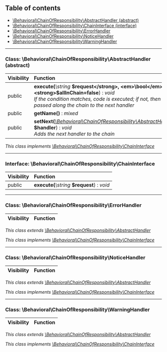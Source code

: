 ## Table of contents

- [\Behavioral\ChainOfResponsibility\AbstractHandler (abstract)](#class-behavioralchainofresponsibilityabstracthandler-abstract)
- [\Behavioral\ChainOfResponsibility\ChainInterface (interface)](#interface-behavioralchainofresponsibilitychaininterface)
- [\Behavioral\ChainOfResponsibility\ErrorHandler](#class-behavioralchainofresponsibilityerrorhandler)
- [\Behavioral\ChainOfResponsibility\NoticeHandler](#class-behavioralchainofresponsibilitynoticehandler)
- [\Behavioral\ChainOfResponsibility\WarningHandler](#class-behavioralchainofresponsibilitywarninghandler)

<hr />

### Class: \Behavioral\ChainOfResponsibility\AbstractHandler (abstract)

| Visibility | Function |
|:-----------|:---------|
| public | <strong>execute(</strong><em>\string</em> <strong>$request</strong>, <em>\bool</em> <strong>$allInChain=false</strong>)</strong> : <em>void</em><br /><em>If the condition matches, code is executed; if not, then it is passed along the chain to the next handler</em> |
| public | <strong>getName()</strong> : <em>mixed</em> |
| public | <strong>setNext(</strong><em>[\Behavioral\ChainOfResponsibility\AbstractHandler](#class-behavioralchainofresponsibilityabstracthandler-abstract)</em> <strong>$handler</strong>)</strong> : <em>void</em><br /><em>Adds the next handler to the chain</em> |

*This class implements [\Behavioral\ChainOfResponsibility\ChainInterface](#interface-behavioralchainofresponsibilitychaininterface)*

<hr />

### Interface: \Behavioral\ChainOfResponsibility\ChainInterface

| Visibility | Function |
|:-----------|:---------|
| public | <strong>execute(</strong><em>\string</em> <strong>$request</strong>)</strong> : <em>void</em> |

<hr />

### Class: \Behavioral\ChainOfResponsibility\ErrorHandler

| Visibility | Function |
|:-----------|:---------|

*This class extends [\Behavioral\ChainOfResponsibility\AbstractHandler](#class-behavioralchainofresponsibilityabstracthandler-abstract)*

*This class implements [\Behavioral\ChainOfResponsibility\ChainInterface](#interface-behavioralchainofresponsibilitychaininterface)*

<hr />

### Class: \Behavioral\ChainOfResponsibility\NoticeHandler

| Visibility | Function |
|:-----------|:---------|

*This class extends [\Behavioral\ChainOfResponsibility\AbstractHandler](#class-behavioralchainofresponsibilityabstracthandler-abstract)*

*This class implements [\Behavioral\ChainOfResponsibility\ChainInterface](#interface-behavioralchainofresponsibilitychaininterface)*

<hr />

### Class: \Behavioral\ChainOfResponsibility\WarningHandler

| Visibility | Function |
|:-----------|:---------|

*This class extends [\Behavioral\ChainOfResponsibility\AbstractHandler](#class-behavioralchainofresponsibilityabstracthandler-abstract)*

*This class implements [\Behavioral\ChainOfResponsibility\ChainInterface](#interface-behavioralchainofresponsibilitychaininterface)*

